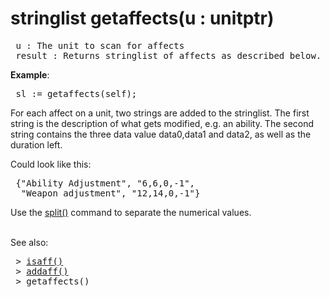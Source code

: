 <div class="mw-parser-output"><h1><span id="stringlist_getaffects(u_:_unitptr)"></span><span class="mw-headline" id="stringlist_getaffects.28u_:_unitptr.29">stringlist getaffects(u&#160;: unitptr)</span></h1>
<pre> u&#160;: The unit to scan for affects
 result&#160;: Returns stringlist of affects as described below.
</pre>
<p><b>Example</b>:
</p>
<pre> sl&#160;:= getaffects(self);
</pre>
<p>For each affect on a unit, two strings are added to the stringlist.
The first string is the description of what gets modified, e.g. an 
ability. The second string contains the three data value data0,data1
and data2, as well as the duration left.
</p><p>Could look like this:
</p>
<pre> {"Ability Adjustment", "6,6,0,-1",
  "Weapon adjustment", "12,14,0,-1"}
</pre>
<p>Use the <a href="./Manual:DIL-Manual-split()" title="Manual:DIL Manual/split()">split()</a> command to separate the numerical values.
</p><p><br />
See also:
</p>
<pre> &gt; <a href="./Manual:DIL-Manual-isaff()" title="Manual:DIL Manual/isaff()">isaff()</a>
 &gt; <a href="./Manual:DIL-Manual-addaff()" title="Manual:DIL Manual/addaff()">addaff()</a>
 &gt; <a class="mw-selflink selflink">getaffects()</a>
</pre></div>